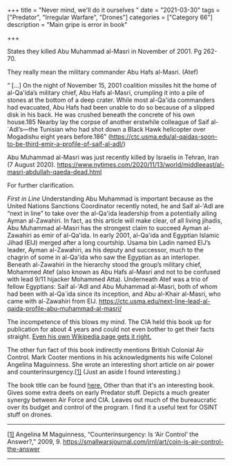+++
title = "Never mind, we'll do it ourselves "
date = "2021-03-30"
tags = ["Predator", "Irregular Warfare", "Drones"]
categories = ["Category 66"]
description = "Main gripe is error in book"

+++

States they killed Abu Muhammad al-Masri in November of 2001. Pg 262-70.

They really mean the military commander Abu Hafs al-Masri. (Atef) 

“ [...] On the night of November 15, 2001 coalition missiles hit the home of al-Qa'ida’s military chief, Abu Hafs al-Masri, crumpling it into a pile of stones at the bottom of a deep crater. While most al-Qa'ida commanders had evacuated, Abu Hafs had been unable to do so because of a slipped disk in his back. He was crushed beneath the concrete of his own house.185 Nearby lay the corpse of another erstwhile colleague of Saif al-`Adl’s—the Tunisian who had shot down a Black Hawk helicopter over Mogadishu eight years before.186” (https://ctc.usma.edu/al-qaidas-soon-to-be-third-emir-a-profile-of-saif-al-adl/)

Abu Muhammad al-Masri was just recently killed by Israelis in Tehran, Iran (7 August 2020).
https://www.nytimes.com/2020/11/13/world/middleeast/al-masri-abdullah-qaeda-dead.html

For further clarification.

*First in Line*
Understanding Abu Muhammad is important because as the United Nations Sanctions Coordinator recently noted, he and Saif al-'Adl are “next in line” to take over the al-Qa'ida leadership from a potentially ailing Ayman al-Zawahiri. In fact, as this article will make clear, of all living jihadis, Abu Muhammad al-Masri has the strongest claim to succeed Ayman al-Zawahiri as emir of al-Qa'ida. In early 2001, al-Qa'ida and Egyptian Islamic Jihad (EIJ) merged after a long courtship. Usama bin Ladin named EIJ’s leader, Ayman al-Zawahiri, as his deputy and successor, much to the chagrin of some in al-Qa'ida who saw the Egyptian as an interloper. Beneath al-Zawahiri in the hierarchy stood the group’s military chief, Mohammed Atef (also known as Abu Hafs al-Masri and not to be confused with lead 9/11 hijacker Mohammed Atta). Underneath Atef was a trio of fellow Egyptians: Saif al-'Adl and Abu Muhammad al-Masri, both of whom had been with al-Qa`ida since its inception, and Abu al-Khair al-Masri, who came with al-Zawahiri from EIJ. https://ctc.usma.edu/next-line-lead-al-qaida-profile-abu-muhammad-al-masri/

The incompetence of this blows my mind. The CIA held this book up for publication for about 4 years and could not even bother to get their facts straight.  [Even his own Wikipedia page gets it right.](https://en.wikipedia.org/wiki/Mohammed_Atef)

The other fun fact of this book indirectly mentions British Colonial Air Control. Mark Cooter mentions in his acknowledgments his wife Colonel Angelina Maguinness. She wrote an interesting short article on air power and counterinsurgency.[[1\]](#_ftn1) (Just an aside I found interesting.) 



The book title can be found [here.](https://www.worldcat.org/title/never-mind-well-do-it-ourselves-the-inside-story-of-how-a-team-of-renegades-broke-rules-shattered-barriers-and-launched-a-drone-warfare-revolution/oclc/974699822&referer=brief_results) Other than that it's an interesting book. Gives some extra deets on early Predator stuff. Depicts a much greater synergy between Air Force and CIA. Leaves out much of the bureaucratic over its budget and control of the program. I find it a useful text for OSINT stuff on drones. 



------

[[1\]](#_ftnref1) Angelina M Maguinness, “Counterinsurgency: Is ‘Air Control’ the Answer?,” 2009, 9. https://smallwarsjournal.com/jrnl/art/coin-is-air-control-the-answer



------

